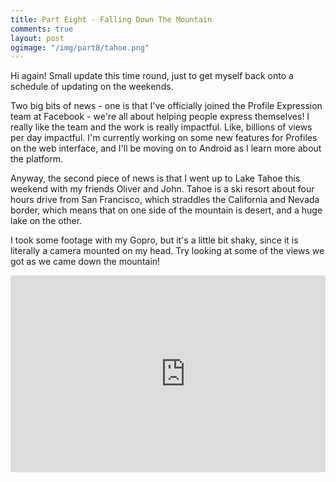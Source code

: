 ```yaml
---
title: Part Eight - Falling Down The Mountain
comments: true
layout: post
ogimage: "/img/part8/tahoe.png"
---
```


Hi again! Small update this time round, just to get myself back onto a schedule of updating on the weekends. 

Two big bits of news - one is that I've officially joined the Profile Expression team at Facebook - we're all about helping people express themselves! I really like the team and the work is really impactful. Like, billions of views per day impactful. I'm currently working on some new features for Profiles on the web interface, and I'll be moving on to Android as I learn more about the platform.

Anyway, the second piece of news is that I went up to Lake Tahoe this weekend with my friends Oliver and John. Tahoe is a ski resort about four hours drive from San Francisco, which straddles the California and Nevada border, which means that on one side of the mountain is desert, and a huge lake on the other.

I took some footage with my Gopro, but it's a little bit shaky, since it is literally a camera mounted on my head. Try looking at some of the views we got as we came down the mountain!

<div class="ui one column stackable center aligned grid">
    <div class="row">
        <div class="column">
            <div class="video-container"><iframe width="560" height="315" src="https://www.youtube.com/embed/ldz_bHOndwg" frameborder="0" allowfullscreen></iframe></div>
        </div>
    </div>
</div>